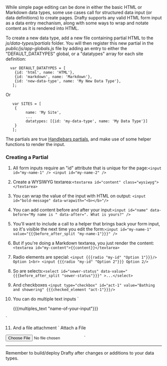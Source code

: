 While simple page editing can be done in either the basic HTML or Markdown data types, some use cases call for structured data input (or data definitions) to create pages. Drafty supports any valid HTML form input as a data entry mechanism, along with some ways to wrap and notate content as it is rendered into HTML.

To create a new data type, add a new file containing partial HTML to the *js/data-types/partials* folder. You will then register this new partial in the *public/js/app-globals.js* file by adding an entry to either the  "DEFAULT_DATATYPES" global, or a "datatypes" array for each site definition:

      var DEFAULT_DATATYPES = [
        {id: 'html', name: 'HTML'},
        {id: 'markdown', name: 'Markdown'},
        {id: 'new-data-type', name: 'My New Data Type'},
       ];

Or

       var SITES = [
        {
             name: 'My Site',
             ...
             datatypes: [{id: 'my-data-type', name: 'My Data Type'}]
        }
       ];


The partials are true [Handlebars partials](http://handlebarsjs.com/partials.html), and make use of some helper functions to render the input.

### Creating a Partial
1. All form inputs require an "id" attribute that is unique for the page:`<input id="my-name-1" />
<input id="my-name-2" />`

2. Create a WYSIWYG textarea:`<textarea id="content" class="wysiwyg"></textarea>`

3. You can wrap the value of the input with HTML on output: `<input id="bold-message" data-wrapwith="<b></b>"/>`

4. You can add content before and after your input:`<input id="name" data-before="My name is " data-after=". What is yours?" />`

5. You'll want to include a call to a helper that brings back your form input, so it's visible the next time you edit the form:`<input id="my-name-1" value="{{{before_after_split "my-name-1"}}}" />`

6. But if you're doing a Markdown textarea, you just render the content:`<textarea id="my-content">{{content}}</textarea>`

7. Radio elements are special:
`<input {{{radio "my-id" "Option 1"}}}/> Option 1<br>
<input {{{radio "my-id" "Option 2"}}} Option 2/>`

8. So are selects:`<select id="sewer-status" data-value="{{{before_after_split "sewer-status"}}}" >...</select>`

9. And checkboxes
`<input type="checkbox" id="act-1" value="Bathing and showering" {{{checked_element "act-1"}}}/>`

10. You can do multiple text inputs
`<div class="multiples">
  {{{multiples_text "name-of-your-input"}}}
</div>`

11. And a file attachment
`<label for="upload-file-1" class="button-small pure-button upload-image" title="Attach a file">
    <i class="fa fa-cloud-upload"></i> Attach a File
</label>
<input id="upload-file-1" type="file" class="file-upload" />`

---
Remember to build/deploy Drafty after changes or additions to your data types.
